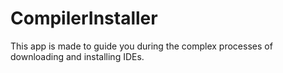 # CompilerInstaller
This app is made to guide you during the complex processes of downloading and installing IDEs.
